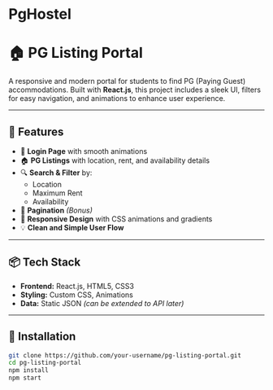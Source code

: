 # PgHostel
# 🏠 PG Listing Portal

A responsive and modern portal for students to find PG (Paying Guest) accommodations. Built with **React.js**, this project includes a sleek UI, filters for easy navigation, and animations to enhance user experience.

---

## 🚀 Features

- 🔐 **Login Page** with smooth animations  
- 🏠 **PG Listings** with location, rent, and availability details  
- 🔍 **Search & Filter** by:
  - Location  
  - Maximum Rent  
  - Availability  
- 📃 **Pagination** *(Bonus)*  
- 🎨 **Responsive Design** with CSS animations and gradients  
- 💡 **Clean and Simple User Flow**

---

## 📦 Tech Stack

- **Frontend:** React.js, HTML5, CSS3  
- **Styling:** Custom CSS, Animations  
- **Data:** Static JSON *(can be extended to API later)*

---

## 🔧 Installation

```bash
git clone https://github.com/your-username/pg-listing-portal.git
cd pg-listing-portal
npm install
npm start
